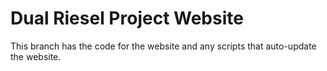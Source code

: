 # Dual Riesel Project Website
This branch has the code for the website and any scripts that auto-update the website.
